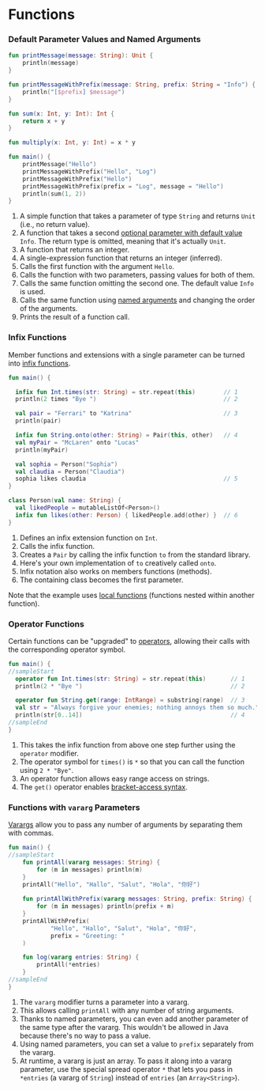 # Functions

### Default Parameter Values and Named Arguments

<div class="language-kotlin" theme="idea" data-min-compiler-version="1.3">

```kotlin
fun printMessage(message: String): Unit {                               // 1
    println(message)
}

fun printMessageWithPrefix(message: String, prefix: String = "Info") { // 2
    println("[$prefix] $message")
}

fun sum(x: Int, y: Int): Int {                                          // 3
    return x + y
}

fun multiply(x: Int, y: Int) = x * y                                    // 4

fun main() {
    printMessage("Hello")                                               // 5                    
    printMessageWithPrefix("Hello", "Log")                              // 6
    printMessageWithPrefix("Hello")                                     // 7
    printMessageWithPrefix(prefix = "Log", message = "Hello")           // 8
    println(sum(1, 2))                                                  // 9
}
```

</div>

1. A simple function that takes a parameter of type `String` and returns `Unit` (i.e., no return value).
2. A function that takes a second [optional parameter with default value](https://kotlinlang.org/docs/reference/functions.html#default-arguments) `Info`. The return type is omitted, meaning that it's actually `Unit`.
3. A function that returns an integer.
4. A single-expression function that returns an integer (inferred).
5. Calls the first function with the argument `Hello`.
6. Calls the function with two parameters, passing values for both of them.
7. Calls the same function omitting the second one. The default value `Info` is used. 
8. Calls the same function using [named arguments](https://kotlinlang.org/docs/reference/functions.html#named-arguments) and changing the order of the arguments.
9. Prints the result of a function call.

### Infix Functions

Member functions and extensions with a single parameter can be turned into [infix functions](https://kotlinlang.org/docs/reference/functions.html#infix-notation).

<div class="language-kotlin" theme="idea" data-min-compiler-version="1.3">

```kotlin
fun main() {

  infix fun Int.times(str: String) = str.repeat(this)        // 1
  println(2 times "Bye ")                                    // 2

  val pair = "Ferrari" to "Katrina"                          // 3
  println(pair)

  infix fun String.onto(other: String) = Pair(this, other)   // 4
  val myPair = "McLaren" onto "Lucas"
  println(myPair)

  val sophia = Person("Sophia")
  val claudia = Person("Claudia")
  sophia likes claudia                                       // 5
}

class Person(val name: String) {
  val likedPeople = mutableListOf<Person>()
  infix fun likes(other: Person) { likedPeople.add(other) }  // 6
}
```

</div>

1. Defines an infix extension function on `Int`.
2. Calls the infix function.
3. Creates a `Pair` by calling the infix function `to` from the standard library.
4. Here's your own implementation of `to` creatively called `onto`.
5. Infix notation also works on members functions (methods).
6. The containing class becomes the first parameter.

Note that the example uses [local functions](https://kotlinlang.org/docs/reference/functions.html#local-functions) (functions nested within another function).

### Operator Functions

Certain functions can be "upgraded" to [operators](https://kotlinlang.org/docs/reference/operator-overloading.html), allowing their calls with the corresponding operator symbol.

<div class="language-kotlin" theme="idea" data-min-compiler-version="1.3">

```kotlin
fun main() {
//sampleStart
  operator fun Int.times(str: String) = str.repeat(this)       // 1
  println(2 * "Bye ")                                          // 2

  operator fun String.get(range: IntRange) = substring(range)  // 3
  val str = "Always forgive your enemies; nothing annoys them so much."
  println(str[0..14])                                          // 4
//sampleEnd
}
```

</div>

1. This takes the infix function from above one step further using the `operator` modifier.
2. The operator symbol for `times()` is `*` so that you can call the function using `2 * "Bye"`.
3. An operator function allows easy range access on strings.
4. The `get()` operator enables [bracket-access syntax](https://kotlinlang.org/docs/reference/operator-overloading.html#indexed).

### Functions with `vararg` Parameters

[Varargs](https://kotlinlang.org/docs/reference/functions.html#variable-number-of-arguments-varargs) allow you to pass any number of arguments by separating them with commas.

<div class="language-kotlin" theme="idea" data-min-compiler-version="1.3">

```kotlin
fun main() {
//sampleStart
    fun printAll(vararg messages: String) {                            // 1
        for (m in messages) println(m)
    }
    printAll("Hello", "Hallo", "Salut", "Hola", "你好")                 // 2
    
    fun printAllWithPrefix(vararg messages: String, prefix: String) {  // 3
        for (m in messages) println(prefix + m)
    }
    printAllWithPrefix(
            "Hello", "Hallo", "Salut", "Hola", "你好",
            prefix = "Greeting: "                                          // 4
    )

    fun log(vararg entries: String) {
        printAll(*entries)                                             // 5
    }
//sampleEnd
}
```

</div>

1. The `vararg` modifier turns a parameter into a vararg.
2. This allows calling `printAll` with any number of string arguments.
3. Thanks to named parameters, you can even add another parameter of the same type after the vararg. This wouldn't be allowed in Java because there's no way to pass a value.
4. Using named parameters, you can set a value to `prefix` separately from the vararg.
5. At runtime, a vararg is just an array. To pass it along into a vararg parameter, use the special spread operator `*` that lets you pass in `*entries` (a vararg of `String`) instead of `entries` (an `Array<String>`).
